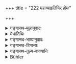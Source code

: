 +++
title = "222 महाव्याहृतिभिर् होमः"

+++

<details><summary>गङ्गानथ-मूलानुवादः</summary>

Homa-offerings shall be made by the man himself everyday, with the ‘Mahāvyāhṛtis,’ and he should practise harmlessness, truthfulness, freedom from anger, and mercy.—(222)
</details>

<details><summary>मेधातिथिः</summary>

सर्वेष्व् एतेष्व् इतिकर्तव्यतेयम् उच्यते । सर्वहोमेष्व् आज्यद्रव्यम् अनुपात्ते द्रव्यविसेषे दर्शितम् । **स्वयं**ग्रहणात् परकर्तृकता निवर्तेत । 

- किं पुनर् अयं होमो लौकिके ऽग्नाव् अनावसथ्यस्य भवति नेति विचार्यते । इदम् एव तावद् विचार्यं कुतो ऽग्नौ होमः । प्रक्षेपावधिकस् त्यागो जुहोतेर् अर्थः । तत्र यस्मिन् कस्मिंश्चिद् आधारे प्रक्षेपेण सिध्यत्य् एव होमः । ततश् च स्थले जले वाग्नौ वा क्रियतां होमो गृह्याग्निमतस् तु न लौकिके ऽग्नौ होमः, ग्राम्याग्नौ तस्य तद्धोमप्रतिषेधात् । समाचाराद् अग्निसिद्धिर् इति चेत्, समाचार एव तर्ह्य् अन्विष्यताम् । 

- गृह्यकारैस् तत्प्रणीताग्न्यधिकारैः कृच्छ्रविधिषु होम आम्नातः । तद्दर्शनेनानावसथस्य प्रायश्चित्ते नाहोमकाः कृच्छ्राः । अभ्युदयार्थिनस् तु नैवानगिकस्य सन्ति, सर्वाङ्गोपसंहारेण फलसिद्धेः । 

- **अहिंसा** । शिष्यभृत्याद्य् अपि ताड्यं न तडनीयं । **सत्यं** नर्मणापि नानृतम् । यदि वा पुरुषार्थतया प्राप्तयोर् अङ्गत्वाय विधानम् । **आर्जवम्** अक्रूरता ॥ ११.२२२ ॥
</details>

<details><summary>गङ्गानथ-भाष्यानुवादः</summary>

What is here prescribed is to be done in connection with all offences.

In the case of all Homa-offerings, clarified butter is the material to be offered, whenever any other special substance is not prescribed.

‘*Himself*.’—This precludes the alternative of having it performed by others.

Now we proceed to consider the question whether or not this offering is to be made in the *ordinary* fire, in the case of one who has not set up his own ritualistic fire. But first of all the question to be considered is why the offering should be made into a *fire* at all. What the name ‘*Homo*’ etymologically indicates is only the act of *offering* ending with the *throwing* of the material; so that into whatever receptacle the material may be thrown, the act of ‘*Homa*’ would be duly accomplished. Hence the Homa-offering may be made either on the ground, or in water or in fire. But for one who has set up the ‘domestic fire’ this offering shall not be made into the *ordinary* fire; as the offering of *Homa* in ordinary fires has been forbidden for such a man. It might be argued that—‘the necessity of fire is deduced from actual usage.’ But in that-case, it would be necessary to find out what the actual usage is. The authors of *Gṛhyasūtras* have laid down the Homa as to be offered, in connection with the performance of the *Kṛcchra* penance,⁻ by persons who have set up the ‘domestic fire,’ and from this it follows that in the case also of one who has. not set up the fire, the performance of the *Kṛcchra* by way of penance cannot be done with out the *Homa-offering*. For the man who has not set up the fire, there are no Homa-offerings, when the said penance is performed *for* *the purpose of bringing about prosperity* (and not by way of an expiation);—the desired result being obtained only by the performance of the act itself complete in its own details.

‘*Harmlessness*.’—He shall not beat even such pupils and others who may deserve chastisement.

‘*Truthfulness*.’—Even in joke, he shall not utter an untruth.

These two virtues, already known as conducive to the welfare of men, are here laid down as forming essential factors in the expiatory penance.

‘*Ārjava*’ is absence of harshness.—(222)
</details>

<details><summary>गङ्गानथ-टिप्पन्यः</summary>

This verse is quoted in *Aparārka* (p. 1230), and again on p. 1246 (the
first half only);—in *Mitākṣarā* (3.314), which remarks, with reference
to the second half, that it is not meant to he an exhaustive
enumeration: it is only illustrative;—in *Madanapārijāta* (p. 748);—and
in *Nṛsiṃhaprasāda* (Prāyaścitta 37b).
</details>

<details><summary>गङ्गानथ-तुल्य-वाक्यानि</summary>

*Gautama* (26.6-11).—‘He who desires to be purified quickly, shall stand
during the day and sit during the night; he shall speak the truth; he
shall not converse with any one but Aryans; he shall daily sing the two
*Sāmans*...... He shall bathe in the morning, at noon and in the
evening, reciting three sacred texts... Next, he shall offer libations
of water.’

Do. (27.5-7).—‘He shall offer libations of water and oblations of
clarified butter, consecrate the sacrificial viands and worship the
moon, reciting the verses...... He shall offer clarified butter reciting
the four verses...... And at the end he shall offer pieces of fuel
reciting the verse...’

*Baudhāyana* (3.8.3, 7-14).—‘Having shaved his hair...... dressed in new
clothes and speaking the truth, he shall enter the fire-house... Heaping
fuel on the fire... he offers oblations... to Agni... to Agni
Sviṣṭakṛt...... Having drunk water, he offers additional oblations......
gives a cow as the fee and worships the sun.’
</details>

<details><summary>Bühler</summary>

223	Burnt oblations, accompanied by (the recitation of) the Mahavyahritis, must daily be made (by the penitent) himself, and he must abstain from injuring (sentient creatures), speak the truth, and keep himself free from anger and from dishonesty.
</details>
